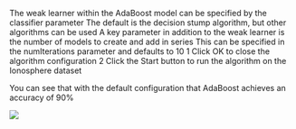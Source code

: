 
The weak learner within the AdaBoost model can be specified by the classifier parameter
The default is the decision stump algorithm, but other algorithms can be used A key parameter
in addition to the weak learner is the number of models to create and add in series This can be
specified in the numIterations parameter and defaults to 10
1 Click OK to close the algorithm configuration
2 Click the Start button to run the algorithm on the Ionosphere dataset

You can see that with the default configuration that AdaBoost achieves an accuracy of 90%

![](https://github.com/fenago/katacoda-scenarios/raw/master/machine-learning-mastery-weka/machine-learning-mastery-weka-chapter-19/steps/images/106.png)